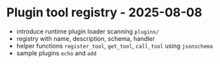 # Plugin tool registry - 2025-08-08
- introduce runtime plugin loader scanning `plugins/`
- registry with name, description, schema, handler
- helper functions `register_tool`, `get_tool`, `call_tool` using `jsonschema`
- sample plugins `echo` and `add`
